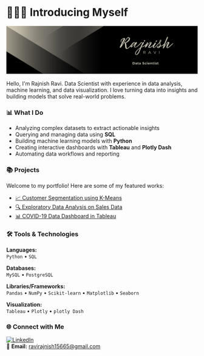 # 🙋🏻‍♂️ Introducing Myself  
<!-- Banner Image -->
<p align="center">
  <img src="https://github.com/RajnishTUF15/RajnishTUF15/blob/main/Black Elegant Modern Personal LinkedIn Banner.png" alt="Banner" />
</p>
Hello, I'm Rajnish Ravi.  
Data Scientist with experience in data analysis, machine learning, and data visualization. I love turning data into insights and building models that solve real-world problems.


### 📊 What I Do

- Analyzing complex datasets to extract actionable insights  
- Querying and managing data using **SQL**  
- Building machine learning models with **Python**  
- Creating interactive dashboards with **Tableau** and **Plotly Dash**  
- Automating data workflows and reporting  


### 📚 Projects  

Welcome to my portfolio! Here are some of my featured works:

- [📈 Customer Segmentation using K-Means](https://github.com/rajnishravi/customer-segmentation)
- [🔍 Exploratory Data Analysis on Sales Data](https://github.com/rajnishravi/sales-eda)
- [📊 COVID-19 Data Dashboard in Tableau](https://public.tableau.com/app/profile/rajnishravi/viz/COVIDDashboard/MainDashboard)


### 🛠️ Tools & Technologies  

**Languages:**  
`Python` • `SQL` 

**Databases:**  
`MySQL` • `PostgreSQL`

**Libraries/Frameworks:**  
`Pandas` • `NumPy` • `Scikit-learn` • `Matplotlib` • `Seaborn`

**Visualization:**  
`Tableau` • `Plotly` • `plotly Dash`


### 🌐 Connect with Me  

[![LinkedIn](https://img.shields.io/badge/-LinkedIn-blue?style=flat&logo=linkedin)](https://www.linkedin.com/in/rajnish15/)  
📧 **Email:** [ravirajnish15665@gmail.com](mailto:ravirajnish15665@gamil.com)
